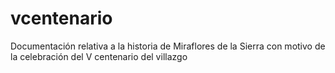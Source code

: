 # vcentenario
Documentación relativa a la historia de Miraflores de la Sierra con motivo de la celebración del V centenario del villazgo
